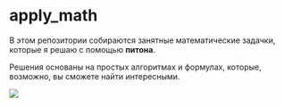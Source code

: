 # apply_math

В этом репозитории собираются занятные математические задачки, которые я решаю с помощью __питона__.

Решения основаны на простых алгоритмах и формулах, которые, возможно, вы сможете найти интересными.

![](https://i.pinimg.com/originals/6b/60/51/6b60519e29d51156a71f5ae0fb913694.gif)
